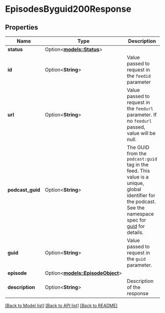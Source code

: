# EpisodesByguid200Response

## Properties

Name | Type | Description | Notes
------------ | ------------- | ------------- | -------------
**status** | Option<[**models::Status**](status.md)> |  | [optional]
**id** | Option<**String**> | Value passed to request in the `feedid` parameter  | [optional]
**url** | Option<**String**> | Value passed to request in the `feedurl` parameter. If no `feedurl` passed, value will be null.  | [optional]
**podcast_guid** | Option<**String**> | The GUID from the `podcast:guid` tag in the feed. This value is a unique, global identifier for the podcast.   See the namespace spec for [guid](https://github.com/Podcastindex-org/podcast-namespace/blob/main/docs/1.0.md#guid) for details.  | [optional]
**guid** | Option<**String**> | Value passed to request in the `guid` parameter.  | [optional]
**episode** | Option<[**models::EpisodeObject**](episode_object.md)> |  | [optional]
**description** | Option<**String**> | Description of the response  | [optional]

[[Back to Model list]](../README.md#documentation-for-models) [[Back to API list]](../README.md#documentation-for-api-endpoints) [[Back to README]](../README.md)


